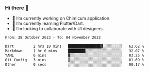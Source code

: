 ### Hi there 👋

<!--
**devcat37/devcat37** is a ✨ _special_ ✨ repository because its `README.md` (this file) appears on your GitHub profile.-->


- 🔭 I’m currently working on Chimicum application.
- 🌱 I’m currently learning Flutter/Dart.
- 👯 I’m looking to collaborate with UI designers.
<!-- - 🤔 I’m looking for help with ... -->

<!--START_SECTION:waka-->

```txt
From: 28 October 2023 - To: 04 November 2023

Dart         2 hrs 10 mins   ███████████████▓░░░░░░░░░   62.62 %
Markdown     1 hr 6 mins     ████████░░░░░░░░░░░░░░░░░   32.07 %
YAML         6 mins          ▓░░░░░░░░░░░░░░░░░░░░░░░░   03.25 %
Git Config   3 mins          ▒░░░░░░░░░░░░░░░░░░░░░░░░   01.69 %
Other        0 secs          ░░░░░░░░░░░░░░░░░░░░░░░░░   00.17 %
```

<!--END_SECTION:waka-->
